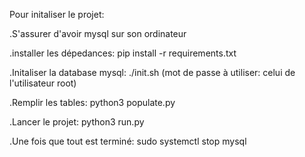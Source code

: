 Pour initaliser le projet:

  .S'assurer d'avoir mysql sur son ordinateur

  .installer les dépedances: pip install -r requirements.txt

  .Initaliser la database mysql: ./init.sh (mot de passe à utiliser: celui de l'utilisateur root)

  .Remplir les tables: python3 populate.py

  .Lancer le projet: python3 run.py

  .Une fois que tout est terminé: sudo systemctl stop mysql
